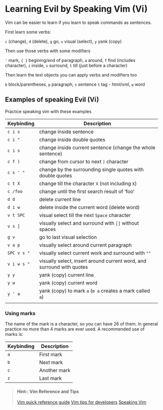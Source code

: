 # Learning Evil by Speaking Vim (Vi)

Vim can be easier to learn if you learn to speak commands as sentences.

First learn some verbs:

`c` (change), `d` (delete), `g` go, `v` visual (select), `y` yank (copy)

Then use those verbs with some modifiers

`'` mark, `{ }` begining/end of paragraph, `a` around, `f` find (includes character), `i` inside, `s` surround, `t` till (just before a character)

Then learn the text objects you can apply verbs and modifiers too

`b` block/parentheses, `p` paragraph, `s` sentence  `t` tag - html/xml, `w` word


## Examples of speaking Evil (Vi)

Practice speaking vim with these examples

| Keybinding  | Description                                                           |
|-------------|-----------------------------------------------------------------------|
| `c i s`     | change inside sentence                                                |
| `c i "`     | change inside double quotes                                           |
| `c i s`     | change inside current sentence (change the whole sentence)            |
| `c f )`     | change from cursor to next `)` character                              |
| `c s ' "`   | change by the surrounding single quotes with double quotes            |
| `c t X`     | change till the character `X` (not including `X`)                     |
| `c /foo`    | change until the first search result of ‘foo’                         |
| `d d`       | delete current line                                                   |
| `d i w`     | delete inside the current word (delete word)                          |
| `v t SPC`   | visual select till the next `Space` character                         |
| `v s ]`     | visually select and surround with `[]` without spaces                 |
| `g v`       | go to last visual selection                                           |
| `v a p`     | visually select around current paragraph                              |
| `SPC v s "` | visually select current work and surround with `""`                   |
| `v i w s "` | visually select, insert around current word, and surround with quotes |
| `y y`       | yank (copy) current line                                              |
| `y w`       | yank (copy) current word                                              |
| `y ' a`     | yank (copy) to mark `a` (`m a` creates a mark called `a`)                 |
|             |                                                                       |


### Using marks

The name of the mark is a character, so you can have 26 of them.  In general practice no more than 4 marks are ever used.  A recommended use of marks is:

| Keybinding | Description |
|------------|-------------|
| `a`        | First mark  |
| `b`        | Next mark   |
| `c`        | Another mark |
| `z`        | Last mark   |


> #### Hint:: Vim Reference and Tips
> [Vim quick reference guide](vim-quick-reference.html)
> [Vim tips for developers](vim-tips-for-developers.html)
> [Speaking Vim](https://stackoverflow.com/questions/1218390/what-is-your-most-productive-shortcut-with-vim/1220118#1220118)
